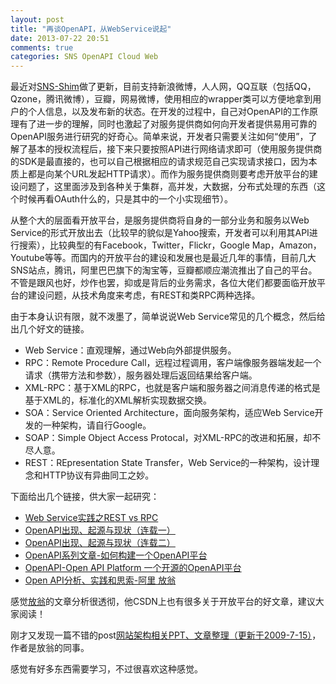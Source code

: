 ```yaml
---
layout: post
title: "再谈OpenAPI，从WebService说起"
date: 2013-07-22 20:51
comments: true
categories: SNS OpenAPI Cloud Web
---
```


最近对[SNS-Shim](https://github.com/hustcalm/SNS-Shim)做了更新，目前支持新浪微博，人人网，QQ互联（包括QQ，Qzone，腾讯微博），豆瓣，网易微博，使用相应的wrapper类可以方便地拿到用户的个人信息，以及发布新的状态。在开发的过程中，自己对OpenAPI的工作原理有了进一步的理解，同时也激起了对服务提供商如何向开发者提供易用可靠的OpenAPI服务进行研究的好奇心。简单来说，开发者只需要关注如何“使用”，了解了基本的授权流程后，接下来只要按照API进行网络请求即可（使用服务提供商的SDK是最直接的，也可以自己根据相应的请求规范自己实现请求接口，因为本质上都是向某个URL发起HTTP请求）。而作为服务提供商则要考虑开放平台的建设问题了，这里面涉及到各种关于集群，高并发，大数据，分布式处理的东西（这个时候再看OAuth什么的，只是其中的一个小实现细节）。

<!--more-->

从整个大的层面看开放平台，是服务提供商将自身的一部分业务和服务以Web Service的形式开放出去（比较早的貌似是Yahoo搜索，开发者可以利用其API进行搜索），比较典型的有Facebook，Twitter，Flickr，Google Map，Amazon，Youtube等等。而国内的开放平台的建设和发展也是最近几年的事情，目前几大SNS站点，腾讯，阿里巴巴旗下的淘宝等，豆瓣都顺应潮流推出了自己的平台。不管是跟风也好，炒作也罢，抑或是背后的业务需求，各位大佬们都要面临开放平台的建设问题，从技术角度来考虑，有REST和类RPC两种选择。

由于本身认识有限，就不泼墨了，简单说说Web Service常见的几个概念，然后给出几个好文的链接。
*   Web Service：直观理解，通过Web向外部提供服务。
*   RPC：Remote Procedure Call，远程过程调用，客户端像服务器端发起一个请求（携带方法和参数），服务器处理后返回结果给客户端。
*   XML-RPC：基于XML的RPC，也就是客户端和服务器之间消息传递的格式是基于XML的，标准化的XML解析实现数据交换。
*   SOA：Service Oriented Architecture，面向服务架构，适应Web Service开发的一种架构，请自行Google。
*   SOAP：Simple Object Access Protocal，对XML-RPC的改进和拓展，却不尽人意。
*   REST：REpresentation State Transfer，Web Service的一种架构，设计理念和HTTP协议有异曲同工之妙。

下面给出几个链接，供大家一起研究：
*   [Web Service实践之REST vs RPC](http://www.cnblogs.com/mindsbook/archive/2009/11/17/web_service_RESTvsRPC.html)
*   [OpenAPI出现、起源与现状（连载一）](http://oplatform.org/archives/23)
*   [OpenAPI出现、起源与现状（连载二）](http://oplatform.org/archives/24)
*   [OpenAPI系列文章-如何构建一个OpenAPI平台](http://www.cnblogs.com/liuxiaojun/archive/2010/08/30/openapi.html)
*   [OpenAPI-Open API Platform 一个开源的OpenAPI平台](http://openapi.codeplex.com/)
*   [Open API分析、实践和思索-阿里 放翁](http://www.infoq.com/cn/articles/open-api-practice)

感觉[放翁](http://blog.csdn.net/cenwenchu79)的文章分析很透彻，他CSDN上也有很多关于开放平台的好文章，建议大家阅读！

刚才又发现一篇不错的post[网站架构相关PPT、文章整理（更新于2009-7-15）](http://www.blogjava.net/BlueDavy/archive/2009/04/28/267970.html)，作者是放翁的同事。

感觉有好多东西需要学习，不过很喜欢这种感觉。
